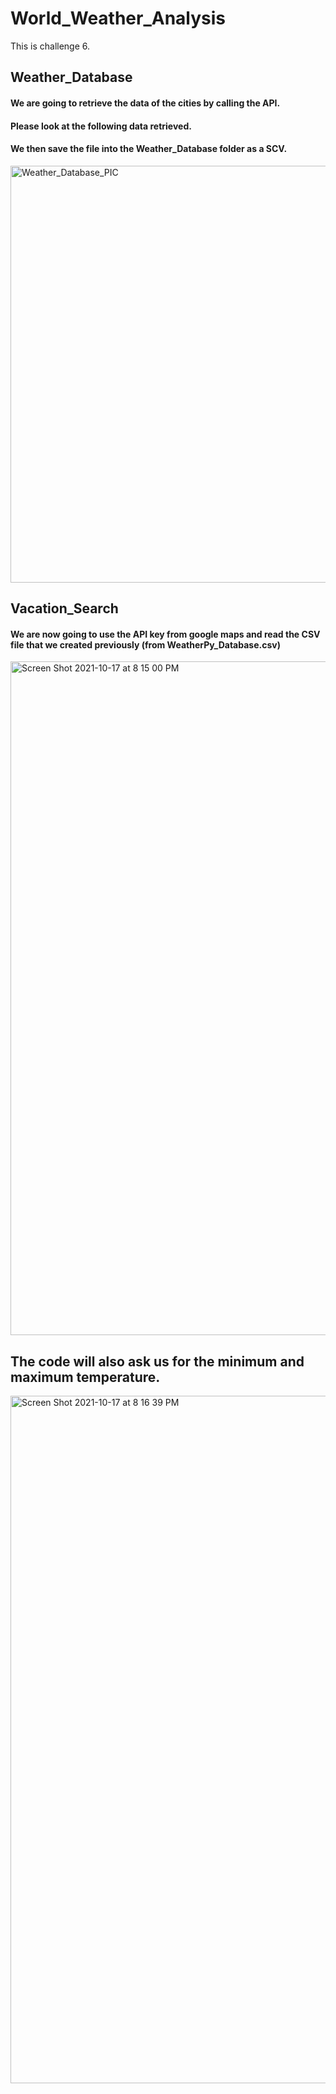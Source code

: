 # World_Weather_Analysis
This is challenge 6.

## Weather_Database
#### We are going to retrieve the data of the cities by calling the API. 
#### Please look at the following data retrieved. 
#### We then save the file into the Weather_Database folder as a SCV. 

<img width="667" alt="Weather_Database_PIC" src="https://user-images.githubusercontent.com/25726054/137649738-30d3b2f8-5ceb-4926-b30f-1a204ab9aaba.png">


## Vacation_Search
#### We are now going to use the API key from google maps and read the CSV file that we created previously (from WeatherPy_Database.csv)
<img width="1078" alt="Screen Shot 2021-10-17 at 8 15 00 PM" src="https://user-images.githubusercontent.com/25726054/137650224-1d279597-0241-476d-8313-7b3a392e7b4c.png">


## The code will also ask us for the minimum and maximum temperature. 
<img width="1100" alt="Screen Shot 2021-10-17 at 8 16 39 PM" src="https://user-images.githubusercontent.com/25726054/137650286-81fedcd8-10f7-4b9f-8616-843ba7a905e9.png">
